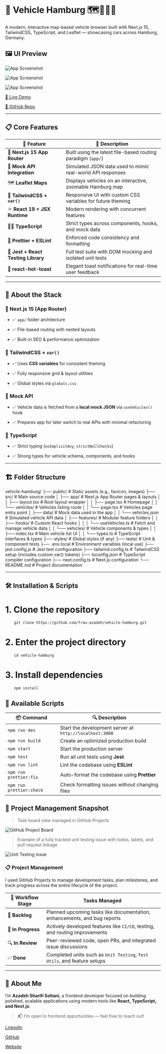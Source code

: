 # 🚗 Vehicle Hamburg 🗺️📍🇩🇪

A modern, interactive map-based vehicle browser built with Next.js 15, TailwindCSS, TypeScript, and Leaflet — showcasing cars across Hamburg, Germany.

## 🖼️ UI Preview

![App Screenshot](https://your-screenshot-url.com/screenshot.jpg)

![App Screenshot](https://your-screenshot-url.com/screenshot.jpg)

![App Screenshot](https://your-screenshot-url.com/screenshot.jpg)

[🔗 Live Demo](https://vehicle-hamburg.vercel.app) 

[📂 GitHub Repo](https://github.com/frau-azadeh/vehicle-hamburg)

---

## 📋 Core Features

| 🔧 Feature                          | 💬 Description                                             |
|-------------------------------------|-------------------------------------------------------------|
| 🚀 **Next.js 15 App Router**        | Built using the latest file-based routing paradigm (`app/`) |
| 🧪 **Mock API Integration**         | Simulated JSON data used to mimic real-world API responses  |
| 🗺️ **Leaflet Maps**                 | Displays vehicles on an interactive, zoomable Hamburg map   |
| 🎨 **TailwindCSS + `var()`**        | Responsive UI with custom CSS variables for future theming  |
| ⚛️ **React 19 + JSX Runtime**       | Modern rendering with concurrent features                   |
| 👨‍💻 **TypeScript**                   | Strict types across components, hooks, and mock data        |
| 🧼 **Prettier + ESLint**            | Enforced code consistency and formatting                    |
| 🧪 **Jest + React Testing Library** | Full test suite with DOM mocking and isolated unit tests    |
| 🍞 **react-hot-toast**              | Elegant toast notifications for real-time user feedback     |

---

## 🧠 About the Stack

### 🧭 Next.js 15 (App Router)

- ✅ `app/` folder architecture

- ✅ File-based routing with nested layouts

- ✅ Built-in SEO & performance optimization

### 🎨 TailwindCSS + `var()`

- ✅ Uses **CSS variables** for consistent theming

- ✅ Fully responsive grid & layout utilities

- ✅ Global styles via `globals.css`

### 🧪 Mock API

- ✅ Vehicle data is fetched from a **local mock JSON** via `useVehicles()` hook

- ✅ Prepares app for later switch to real APIs with minimal refactoring

### 💬 TypeScript

- ✅ Strict typing (`noImplicitAny`, `strictNullChecks`)

- ✅ Strong types for vehicle schema, components, and hooks

---

## 🏗️ Folder Structure

vehicle-hamburg/
├── public/ # Static assets (e.g., favicon, images)
├── src/ # Main source code
│ ├── app/ # Next.js App Router pages & layouts
│ │ ├── layout.tsx # Root layout wrapper
│ │ ├── page.tsx # Homepage
│ │ └── vehicles/ # Vehicles listing route
│ │ └── page.tsx # Vehicles page entry point
│ ├── data/ # Mock data used in the app
│ │ └── vehicles.json # Simulated vehicle API data
│ ├── features/ # Modular feature folders
│ │ ├── hooks/ # Custom React hooks
│ │ │ └── useVehicles.ts # Fetch and manage vehicle data
│ │ └── vehicles/ # Vehicle components & types
│ │ ├── index.tsx # Main vehicle list UI
│ │ └── types.ts # TypeScript interfaces & types
├── styles/ # Global styles (if any)
├── tests/ # Unit & component tests
├── .env.local # Environment variables (local use)
├── jest.config.js # Jest test configuration
├── tailwind.config.ts # TailwindCSS setup (includes custom var() tokens)
├── tsconfig.json # TypeScript compiler configuration
├── next.config.ts # Next.js configuration
└── README.md # Project documentation

---

## 🛠️ Installation & Scripts

# 1. Clone the repository

        git clone https://github.com/frau-azadeh/vehicle-hamburg.git

# 2. Enter the project directory

        cd vehicle-hamburg

# 3. Install dependencies

        npm install

## 🚀 Available Scripts

| 📦 Command               | 🔍 Description                                         |
| ------------------------ | ------------------------------------------------------- |
| `npm run dev`            | Start the development server at `http://localhost:3000` |
| `npm run build`          | Create an optimized production build                    |
| `npm start`              | Start the production server                             |
| `npm test`               | Run all unit tests using **Jest**                       |
| `npm run lint`           | Lint the codebase using **ESLint**                      |
| `npm run prettier:fix`   | Auto-format the codebase using **Prettier**             |
| `npm run prettier:check` | Check formatting issues without changing files          |


## 🧠 Project Management Snapshot

> Task board view managed in GitHub Projects

![GitHub Project Board](https://raw.githubusercontent.com/your-username/vehicle-hamburg/main/public/images/backlog.png)

> Example of a fully tracked unit testing issue with todos, labels, and pull request linkage

![Unit Testing Issue](https://raw.githubusercontent.com/your-username/vehicle-hamburg/main/public/images/unit-test.png)

### 📋 Project Management

I used GitHub Projects to manage development tasks, plan milestones, and track progress across the entire lifecycle of the project.

| 💼 Workflow Stage  | Tasks Managed                                                               |
| ------------------ | --------------------------------------------------------------------------- |
| 🧠 **Backlog**     | Planned upcoming tasks like documentation, enhancements, and bug reports    |
| 🚦 **In Progress**  | Actively developed features like `CI/CD`, testing, and routing improvements |
| 🔍 **In Review**   | Peer-reviewed code, open PRs, and integrated issue discussions              |
| ✅ **Done**        | Completed units such as `Unit Testing`, `Test Utils`, and feature setups    |


---

## 🌻 About Me

I’m **Azadeh Sharifi Soltani**, a frontend developer focused on building polished, scalable applications using modern tools like **React, TypeScript, and Next.js**.

> 📬 I’m open to frontend opportunities — feel free to reach out!

  [LinkedIn](https://www.linkedin.com/in/azadeh-sharifi-soltani/) 

  [GitHub](https://github.com/frau-azadeh) 

  [Website](https://sunflower-dev.com)



